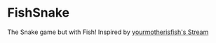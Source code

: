 # FishSnake
 The Snake game but with Fish! Inspired by [yourmotherisfish's Stream](https://www.twitch.tv/yourmotherisafish)
